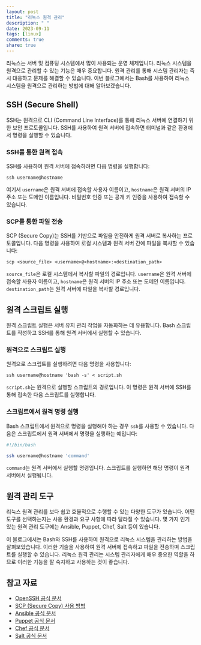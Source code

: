 ```yaml
---
layout: post
title: "리눅스 원격 관리"
description: " "
date: 2023-09-11
tags: [linux]
comments: true
share: true
---
```


리눅스는 서버 및 컴퓨팅 시스템에서 많이 사용되는 운영 체제입니다. 리눅스 시스템을 원격으로 관리할 수 있는 기능은 매우 중요합니다. 원격 관리를 통해 시스템 관리자는 즉시 대응하고 문제를 해결할 수 있습니다. 이번 블로그에서는 Bash를 사용하여 리눅스 시스템을 원격으로 관리하는 방법에 대해 알아보겠습니다.

## SSH (Secure Shell)

SSH는 원격으로 CLI (Command Line Interface)를 통해 리눅스 서버에 연결하기 위한 보안 프로토콜입니다. SSH를 사용하여 원격 서버에 접속하면 터미널과 같은 환경에서 명령을 실행할 수 있습니다.

### SSH를 통한 원격 접속

SSH를 사용하여 원격 서버에 접속하려면 다음 명령을 실행합니다:

```
ssh username@hostname
```

여기서 `username`은 원격 서버에 접속할 사용자 이름이고, `hostname`은 원격 서버의 IP 주소 또는 도메인 이름입니다. 비밀번호 인증 또는 공개 키 인증을 사용하여 접속할 수 있습니다.

### SCP를 통한 파일 전송

SCP (Secure Copy)는 SSH를 기반으로 파일을 안전하게 원격 서버로 복사하는 프로토콜입니다. 다음 명령을 사용하여 로컬 시스템과 원격 서버 간에 파일을 복사할 수 있습니다:

```
scp <source_file> <username>@<hostname>:<destination_path>
```

`source_file`은 로컬 시스템에서 복사할 파일의 경로입니다. `username`은 원격 서버에 접속할 사용자 이름이고, `hostname`은 원격 서버의 IP 주소 또는 도메인 이름입니다. `destination_path`는 원격 서버에 파일을 복사할 경로입니다.

## 원격 스크립트 실행

원격 스크립트 실행은 서버 유지 관리 작업을 자동화하는 데 유용합니다. Bash 스크립트를 작성하고 SSH를 통해 원격 서버에서 실행할 수 있습니다.

### 원격으로 스크립트 실행

원격으로 스크립트를 실행하려면 다음 명령을 사용합니다:

```
ssh username@hostname 'bash -s' < script.sh
```

`script.sh`는 원격으로 실행할 스크립트의 경로입니다. 이 명령은 원격 서버에 SSH를 통해 접속한 다음 스크립트를 실행합니다.

### 스크립트에서 원격 명령 실행

Bash 스크립트에서 원격으로 명령을 실행해야 하는 경우 `ssh`를 사용할 수 있습니다. 다음은 스크립트에서 원격 서버에서 명령을 실행하는 예입니다:

```bash
#!/bin/bash

ssh username@hostname 'command'
```

`command`는 원격 서버에서 실행할 명령입니다. 스크립트를 실행하면 해당 명령이 원격 서버에서 실행됩니다.

## 원격 관리 도구

리눅스 원격 관리를 보다 쉽고 효율적으로 수행할 수 있는 다양한 도구가 있습니다. 어떤 도구를 선택하는지는 사용 환경과 요구 사항에 따라 달라질 수 있습니다. 몇 가지 인기 있는 원격 관리 도구에는 Ansible, Puppet, Chef, Salt 등이 있습니다.

이 블로그에서는 Bash와 SSH를 사용하여 원격으로 리눅스 시스템을 관리하는 방법을 살펴보았습니다. 이러한 기술을 사용하여 원격 서버에 접속하고 파일을 전송하며 스크립트를 실행할 수 있습니다. 리눅스 원격 관리는 시스템 관리자에게 매우 중요한 역할을 하므로 이러한 기능을 잘 숙지하고 사용하는 것이 좋습니다.

## 참고 자료

- [OpenSSH 공식 문서](https://www.openssh.com/)
- [SCP (Secure Copy) 사용 방법](https://linuxize.com/post/how-to-use-scp-command-to-securely-transfer-files/)
- [Ansible 공식 문서](https://docs.ansible.com/)
- [Puppet 공식 문서](https://puppet.com/docs/)
- [Chef 공식 문서](https://docs.chef.io/)
- [Salt 공식 문서](https://docs.saltstack.com/)